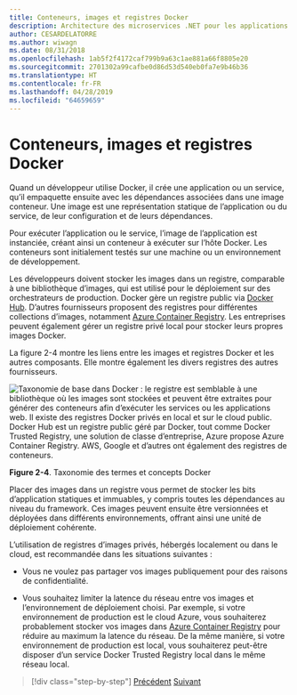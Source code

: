 ```yaml
---
title: Conteneurs, images et registres Docker
description: Architecture des microservices .NET pour les applications .NET en conteneur | Conteneurs, images et registres Docker
author: CESARDELATORRE
ms.author: wiwagn
ms.date: 08/31/2018
ms.openlocfilehash: 1ab5f2f4172caf799b9a63c1ae881a66f8805e20
ms.sourcegitcommit: 2701302a99cafbe0d86d53d540eb0fa7e9b46b36
ms.translationtype: HT
ms.contentlocale: fr-FR
ms.lasthandoff: 04/28/2019
ms.locfileid: "64659659"
---
```

# <a name="docker-containers-images-and-registries"></a>Conteneurs, images et registres Docker

Quand un développeur utilise Docker, il crée une application ou un service, qu’il empaquette ensuite avec les dépendances associées dans une image conteneur. Une image est une représentation statique de l’application ou du service, de leur configuration et de leurs dépendances.

Pour exécuter l’application ou le service, l’image de l’application est instanciée, créant ainsi un conteneur à exécuter sur l’hôte Docker. Les conteneurs sont initialement testés sur une machine ou un environnement de développement.

Les développeurs doivent stocker les images dans un registre, comparable à une bibliothèque d’images, qui est utilisé pour le déploiement sur des orchestrateurs de production. Docker gère un registre public via [Docker Hub](https://hub.docker.com/). D’autres fournisseurs proposent des registres pour différentes collections d’images, notamment [Azure Container Registry](https://azure.microsoft.com/services/container-registry/). Les entreprises peuvent également gérer un registre privé local pour stocker leurs propres images Docker.

La figure 2-4 montre les liens entre les images et registres Docker et les autres composants. Elle montre également les divers registres des autres fournisseurs.

![Taxonomie de base dans Docker : le registre est semblable à une bibliothèque où les images sont stockées et peuvent être extraites pour générer des conteneurs afin d’exécuter les services ou les applications web. Il existe des registres Docker privés en local et sur le cloud public. Docker Hub est un registre public géré par Docker, tout comme Docker Trusted Registry, une solution de classe d’entreprise, Azure propose Azure Container Registry. AWS, Google et d’autres ont également des registres de conteneurs.](./media/image5.PNG)

**Figure 2-4**. Taxonomie des termes et concepts Docker

Placer des images dans un registre vous permet de stocker les bits d’application statiques et immuables, y compris toutes les dépendances au niveau du framework. Ces images peuvent ensuite être versionnées et déployées dans différents environnements, offrant ainsi une unité de déploiement cohérente.

L’utilisation de registres d’images privés, hébergés localement ou dans le cloud, est recommandée dans les situations suivantes :

- Vous ne voulez pas partager vos images publiquement pour des raisons de confidentialité.

- Vous souhaitez limiter la latence du réseau entre vos images et l’environnement de déploiement choisi. Par exemple, si votre environnement de production est le cloud Azure, vous souhaiterez probablement stocker vos images dans [Azure Container Registry](https://azure.microsoft.com/services/container-registry/) pour réduire au maximum la latence du réseau. De la même manière, si votre environnement de production est local, vous souhaiterez peut-être disposer d’un service Docker Trusted Registry local dans le même réseau local.

>[!div class="step-by-step"]
>[Précédent](docker-terminology.md)
>[Suivant](../net-core-net-framework-containers/index.md)